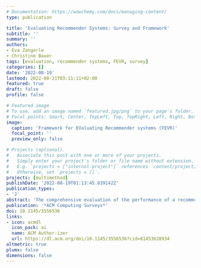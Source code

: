 ```yaml
---
# Documentation: https://wowchemy.com/docs/managing-content/
type: publication

title: 'Evaluating Recommender Systems: Survey and Framework'
subtitle: ''
summary: ''
authors:
- Eva Zangerle
- Christine Bauer
tags: [evaluation, recommender systems, FEVR, survey]
categories: []
date: '2022-08-19'
lastmod: 2022-08-21T03:11:11+02:00
featured: true
draft: false
profile: false

# Featured image
# To use, add an image named `featured.jpg/png` to your page's folder.
# Focal points: Smart, Center, TopLeft, Top, TopRight, Left, Right, BottomLeft, Bottom, BottomRight.
image:
  caption: 'Framework for EValuating Recommender systems (FEVR)'
  focal_point: ''
  preview_only: false

# Projects (optional).
#   Associate this post with one or more of your projects.
#   Simply enter your project's folder or file name without extension.
#   E.g. `projects = ["internal-project"]` references `content/project/deep-learning/index.md`.
#   Otherwise, set `projects = []`.
projects: [multimethod]
publishDate: '2022-08-19T01:13:45.839142Z'
publication_types:
- '2'
abstract: 'The comprehensive evaluation of the performance of a recommender system is a complex endeavor: many facets need to be considered in configuring an adequate and effective evaluation setting. Such facets include, for instance, defining the specific goals of the evaluation, choosing an evaluation method, underlying data, and suitable evaluation metrics. In this paper, we consolidate and systematically organize this dispersed knowledge on recommender systems evaluation. We introduce the “Framework for EValuating Recommender systems” (FEVR) that we derive from the discourse on recommender systems evaluation. In FEVR, we categorize the evaluation space of recommender systems evaluation. We postulate that the comprehensive evaluation of a recommender system frequently requires considering multiple facets and perspectives in the evaluation. The FEVR framework provides a structured foundation to adopt adequate evaluation configurations that encompass this required multi-facettedness and provides the basis to advance in the field. We outline and discuss the challenges of a comprehensive evaluation of recommender systems, and provide an outlook on what we need to embrace and do to move forward as a research community.'
publication: '*ACM Computing Surveys*'
doi: 10.1145/3556536
links: 
- icon: acmdl
  icon_pack: ai
  name: ACM Author-izer
  url: https://dl.acm.org/doi/10.1145/3556536?cid=81453628934
altmetric: true
plumx: false
dimensions: false
---
```

